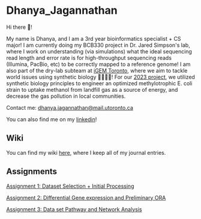 # Dhanya_Jagannathan
Hi there 👋!

My name is Dhanya, and I am a 3rd year bioinformatics specialist + CS major! I am currently doing my BCB330 project in Dr. Jared Simpson's lab, where I work on understanding (via simulations) what the ideal sequencing read length and error rate is for high-throughput sequencing reads (Illumina, PacBio, etc) to be correctly mapped to a reference genome! I am also part of the dry-lab subteam at [iGEM Toronto](https://igem-toronto.github.io/), where we aim to tackle world issues using synthetic biology 🧬🧪👩‍🔬! For our [2023 project](https://2023.igem.wiki/toronto/), we utilized synthetic biology principles to engineer an optimized methylotrophic E. coli strain to uptake methanol from landfill gas as a source of energy, and decrease the gas pollution in local communities. 

Contact me: dhanya.jagannathan@mail.utoronto.ca 

You can also find me on my [linkedin](https://www.linkedin.com/in/dhanya-j-801825199/)!


## Wiki
You can find my wiki [here](https://github.com/bcb420-2024/Dhanya_Jagannathan/wiki), where I keep all of my journal entries. 

## Assignments
[Assignment 1: Dataset Selection + Initial Processing](https://github.com/bcb420-2024/Dhanya_Jagannathan/blob/main/A1_DhanyaJagannathan.html)

[Assignment 2: Differential Gene expression and Preliminary ORA](https://github.com/bcb420-2024/Dhanya_Jagannathan/blob/main/A2_DhanyaJagannathan.html) 

[Assignment 3: Data set Pathway and Network Analysis](https://github.com/bcb420-2024/Dhanya_Jagannathan/blob/main/A3_DhanyaJagannathan.html)
